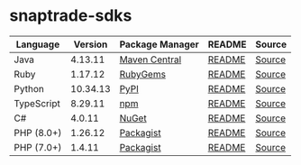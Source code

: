 # snaptrade-sdks

|Language|Version|Package Manager|README|Source|
|-|-|-|-|-|
|Java|4.13.11|[Maven Central](https://central.sonatype.com/artifact/com.konfigthis/snaptrade-java-sdk/4.13.11)|[README](https://github.com/passiv/snaptrade-sdks/tree/master/sdks/java#readme)|[Source](https://github.com/passiv/snaptrade-sdks/tree/master/sdks/java)|
|Ruby|1.17.12|[RubyGems](https://rubygems.org/gems/snaptrade/versions/1.17.12)|[README](https://github.com/passiv/snaptrade-sdks/tree/master/sdks/ruby#readme)|[Source](https://github.com/passiv/snaptrade-sdks/tree/master/sdks/ruby)|
|Python|10.34.13|[PyPI](https://pypi.org/project/snaptrade-python-sdk/10.34.13)|[README](https://github.com/passiv/snaptrade-sdks/tree/master/sdks/python#readme)|[Source](https://github.com/passiv/snaptrade-sdks/tree/master/sdks/python)|
|TypeScript|8.29.11|[npm](https://www.npmjs.com/package/snaptrade-typescript-sdk/v/8.29.11)|[README](https://github.com/passiv/snaptrade-sdks/tree/master/sdks/typescript#readme)|[Source](https://github.com/passiv/snaptrade-sdks/tree/master/sdks/typescript)|
|C#|4.0.11|[NuGet](https://nuget.org/packages/SnapTrade.Net/4.0.11)|[README](https://github.com/passiv/snaptrade-sdks/tree/master/sdks/csharp#readme)|[Source](https://github.com/passiv/snaptrade-sdks/tree/master/sdks/csharp)|
|PHP (8.0+)|1.26.12|[Packagist](https://packagist.org/packages/konfig/snaptrade-php-sdk#1.26.12)|[README](https://github.com/passiv/snaptrade-php-sdk#readme)|[Source](https://github.com/passiv/snaptrade-php-sdk)|
|PHP (7.0+)|1.4.11|[Packagist](https://packagist.org/packages/konfig/snaptrade-php-7-sdk#1.4.11)|[README](https://github.com/passiv/snaptrade-php-7-sdk#readme)|[Source](https://github.com/passiv/snaptrade-php-7-sdk)|